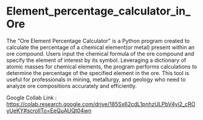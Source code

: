 # Element_percentage_calculator_in_Ore

The "Ore Element Percentage Calculator" is a Python program created to calculate the percentage of a chemical element(or metal) present within an ore compound. Users input the chemical formula of the ore compound and specify the element of interest by its symbol. Leveraging a dictionary of atomic masses for chemical elements, the program performs calculations to determine the percentage of the specified element in the ore. This tool is useful for professionals in mining, metallurgy, and geology who need to analyze ore compositions accurately and efficiently.

Google Collab Link : https://colab.research.google.com/drive/185Sx62cdL1pnhzULPbV4yi2_cROyUeKY#scrollTo=EeQuAUQt04wn
